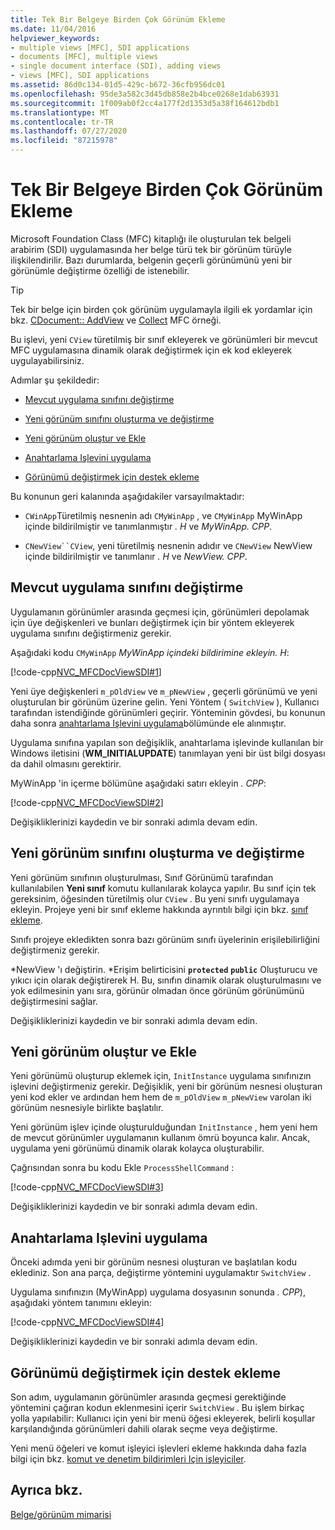 ```yaml
---
title: Tek Bir Belgeye Birden Çok Görünüm Ekleme
ms.date: 11/04/2016
helpviewer_keywords:
- multiple views [MFC], SDI applications
- documents [MFC], multiple views
- single document interface (SDI), adding views
- views [MFC], SDI applications
ms.assetid: 86d0c134-01d5-429c-b672-36cfb956dc01
ms.openlocfilehash: 95de3a582c3d45db858e2b4bce0268e1dab63931
ms.sourcegitcommit: 1f009ab0f2cc4a177f2d1353d5a38f164612bdb1
ms.translationtype: MT
ms.contentlocale: tr-TR
ms.lasthandoff: 07/27/2020
ms.locfileid: "87215978"
---
```

# <a name="adding-multiple-views-to-a-single-document"></a>Tek Bir Belgeye Birden Çok Görünüm Ekleme

Microsoft Foundation Class (MFC) kitaplığı ile oluşturulan tek belgeli arabirim (SDI) uygulamasında her belge türü tek bir görünüm türüyle ilişkilendirilir. Bazı durumlarda, belgenin geçerli görünümünü yeni bir görünümle değiştirme özelliği de istenebilir.

> [!TIP]
> Tek bir belge için birden çok görünüm uygulamayla ilgili ek yordamlar için bkz. [CDocument:: AddView](reference/cdocument-class.md#addview) ve [Collect](../overview/visual-cpp-samples.md) MFC örneği.

Bu işlevi, yeni `CView` türetilmiş bir sınıf ekleyerek ve görünümleri bir mevcut MFC uygulamasına dinamik olarak değiştirmek için ek kod ekleyerek uygulayabilirsiniz.

Adımlar şu şekildedir:

- [Mevcut uygulama sınıfını değiştirme](#vcconmodifyexistingapplicationa1)

- [Yeni görünüm sınıfını oluşturma ve değiştirme](#vcconnewviewclassa2)

- [Yeni görünüm oluştur ve Ekle](#vcconattachnewviewa3)

- [Anahtarlama Işlevini uygulama](#vcconswitchingfunctiona4)

- [Görünümü değiştirmek için destek ekleme](#vcconswitchingtheviewa5)

Bu konunun geri kalanında aşağıdakiler varsayılmaktadır:

- `CWinApp`Türetilmiş nesnenin adı `CMyWinApp` , ve `CMyWinApp` MyWinApp içinde bildirilmiştir ve tanımlanmıştır *. H* ve *MyWinApp. CPP*.

- `CNewView``CView`, yeni türetilmiş nesnenin adıdır ve `CNewView` NewView içinde bildirilmiştir ve tanımlanır *. H* ve *NewView. CPP*.

## <a name="modify-the-existing-application-class"></a><a name="vcconmodifyexistingapplicationa1"></a>Mevcut uygulama sınıfını değiştirme

Uygulamanın görünümler arasında geçmesi için, görünümleri depolamak için üye değişkenleri ve bunları değiştirmek için bir yöntem ekleyerek uygulama sınıfını değiştirmeniz gerekir.

Aşağıdaki kodu `CMyWinApp` *MyWinApp içindeki bildirimine ekleyin. H*:

[!code-cpp[NVC_MFCDocViewSDI#1](codesnippet/cpp/adding-multiple-views-to-a-single-document_1.h)]

Yeni üye değişkenleri `m_pOldView` ve `m_pNewView` , geçerli görünümü ve yeni oluşturulan bir görünüm üzerine gelin. Yeni Yöntem ( `SwitchView` ), Kullanıcı tarafından istendiğinde görünümleri geçirir. Yönteminin gövdesi, bu konunun daha sonra [anahtarlama Işlevini uygulama](#vcconswitchingfunctiona4)bölümünde ele alınmıştır.

Uygulama sınıfına yapılan son değişiklik, anahtarlama işlevinde kullanılan bir Windows iletisini (**WM_INITIALUPDATE**) tanımlayan yeni bir üst bilgi dosyası da dahil olmasını gerektirir.

MyWinApp 'in içerme bölümüne aşağıdaki satırı ekleyin *. CPP*:

[!code-cpp[NVC_MFCDocViewSDI#2](codesnippet/cpp/adding-multiple-views-to-a-single-document_2.cpp)]

Değişikliklerinizi kaydedin ve bir sonraki adımla devam edin.

## <a name="create-and-modify-the-new-view-class"></a><a name="vcconnewviewclassa2"></a>Yeni görünüm sınıfını oluşturma ve değiştirme

Yeni görünüm sınıfının oluşturulması, Sınıf Görünümü tarafından kullanılabilen **Yeni sınıf** komutu kullanılarak kolayca yapılır. Bu sınıf için tek gereksinim, öğesinden türetilmiş olur `CView` . Bu yeni sınıfı uygulamaya ekleyin. Projeye yeni bir sınıf ekleme hakkında ayrıntılı bilgi için bkz. [sınıf ekleme](../ide/adding-a-class-visual-cpp.md).

Sınıfı projeye ekledikten sonra bazı görünüm sınıfı üyelerinin erişilebilirliğini değiştirmeniz gerekir.

*NewView 'ı değiştirin. *Erişim belirticisini **`protected`** **`public`** Oluşturucu ve yıkıcı için olarak değiştirerek H. Bu, sınıfın dinamik olarak oluşturulmasını ve yok edilmesinin yanı sıra, görünür olmadan önce görünüm görünümünü değiştirmesini sağlar.

Değişikliklerinizi kaydedin ve bir sonraki adımla devam edin.

## <a name="create-and-attach-the-new-view"></a><a name="vcconattachnewviewa3"></a>Yeni görünüm oluştur ve Ekle

Yeni görünümü oluşturup eklemek için, `InitInstance` uygulama sınıfınızın işlevini değiştirmeniz gerekir. Değişiklik, yeni bir görünüm nesnesi oluşturan yeni kod ekler ve ardından hem hem de `m_pOldView` `m_pNewView` varolan iki görünüm nesnesiyle birlikte başlatılır.

Yeni görünüm işlev içinde oluşturulduğundan `InitInstance` , hem yeni hem de mevcut görünümler uygulamanın kullanım ömrü boyunca kalır. Ancak, uygulama yeni görünümü dinamik olarak kolayca oluşturabilir.

Çağrısından sonra bu kodu Ekle `ProcessShellCommand` :

[!code-cpp[NVC_MFCDocViewSDI#3](codesnippet/cpp/adding-multiple-views-to-a-single-document_3.cpp)]

Değişikliklerinizi kaydedin ve bir sonraki adımla devam edin.

## <a name="implement-the-switching-function"></a><a name="vcconswitchingfunctiona4"></a>Anahtarlama Işlevini uygulama

Önceki adımda yeni bir görünüm nesnesi oluşturan ve başlatılan kodu eklediniz. Son ana parça, değiştirme yöntemini uygulamaktır `SwitchView` .

Uygulama sınıfınızın (MyWinApp) uygulama dosyasının sonunda *. CPP*), aşağıdaki yöntem tanımını ekleyin:

[!code-cpp[NVC_MFCDocViewSDI#4](codesnippet/cpp/adding-multiple-views-to-a-single-document_4.cpp)]

Değişikliklerinizi kaydedin ve bir sonraki adımla devam edin.

## <a name="add-support-for-switching-the-view"></a><a name="vcconswitchingtheviewa5"></a>Görünümü değiştirmek için destek ekleme

Son adım, uygulamanın görünümler arasında geçmesi gerektiğinde yöntemini çağıran kodun eklenmesini içerir `SwitchView` . Bu işlem birkaç yolla yapılabilir: Kullanıcı için yeni bir menü öğesi ekleyerek, belirli koşullar karşılandığında görünümleri dahili olarak seçme veya değiştirme.

Yeni menü öğeleri ve komut işleyici işlevleri ekleme hakkında daha fazla bilgi için bkz. [komut ve denetim bildirimleri Için işleyiciler](handlers-for-commands-and-control-notifications.md).

## <a name="see-also"></a>Ayrıca bkz.

[Belge/görünüm mimarisi](document-view-architecture.md)
